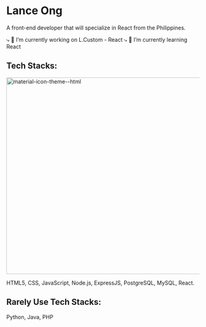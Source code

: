 # Lance Ong
A front-end developer that will specialize in React from the Philippines.

⤷  🔭 I’m currently working on L.Custom - React
⤷  🌱 I’m currently learning React

## Tech Stacks:
<img width="512" height="512" alt="material-icon-theme--html" src="https://github.com/user-attachments/assets/d2a8bebe-ba38-4916-aa7d-e58c1a7d2537" />

HTML5, CSS, JavaScript, Node.js, ExpressJS, PostgreSQL, MySQL, React.

## Rarely Use Tech Stacks:
Python, Java, PHP

<!--
**Kuruhaku/Kuruhaku** is a ✨ _special_ ✨ repository because its `README.md` (this file) appears on your GitHub profile.

Here are some ideas to get you started:

- 🔭 I’m currently working on ...
- 🌱 I’m currently learning ...
- 👯 I’m looking to collaborate on ...
- 🤔 I’m looking for help with ...
- 💬 Ask me about ...
- 📫 How to reach me: ...
- 😄 Pronouns: ...
- ⚡ Fun fact: ...
-->
